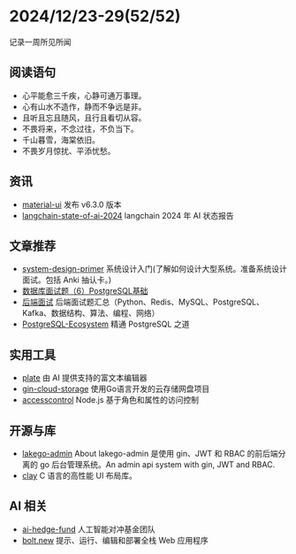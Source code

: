 # 2024/12/23-29(52/52)

记录一周所见所闻

## 阅读语句

- 心平能愈三千疾，心静可通万事理。
- 心有山水不造作，静而不争远是非。
- 且听且忘且随风，且行且看切从容。
- 不畏将来，不念过往，不负当下。
- 千山暮雪，海棠依旧。
- 不畏岁月惊扰、平添忧愁。

## 资讯

- [material-ui](https://github.com/mui/material-ui) 发布 v6.3.0 版本
- [langchain-state-of-ai-2024](https://blog.langchain.dev/langchain-state-of-ai-2024/) langchain 2024 年 AI 状态报告

## 文章推荐

- [system-design-primer](https://github.com/donnemartin/system-design-primer) 系统设计入门(了解如何设计大型系统。准备系统设计面试。包括 Anki 抽认卡。)
- [数据库面试题（6）PostgreSQL基础](https://www.codingbrick.com/archives/1458.html)
- [后端面试](https://github.com/yongxinz/backend-interview)  后端面试题汇总（Python、Redis、MySQL、PostgreSQL、Kafka、数据结构、算法、编程、网络）
- [PostgreSQL-Ecosystem](https://github.com/xiongcccc/PostgreSQL-Ecosystem) 精通 PostgreSQL 之道

## 实用工具

- [plate](https://github.com/udecode/plate) 由 AI 提供支持的富文本编辑器
- [gin-cloud-storage](https://github.com/xiaogao67/gin-cloud-storage) 使用Go语言开发的云存储网盘项目
- [accesscontrol](https://github.com/onury/accesscontrol) Node.js 基于角色和属性的访问控制

## 开源与库

- [lakego-admin](https://github.com/deatil/lakego-admin) About
lakego-admin 是使用 gin、JWT 和 RBAC 的前后端分离的 go 后台管理系统。An admin api system with gin, JWT and RBAC.
- [clay](https://github.com/nicbarker/clay) C 语言的高性能 UI 布局库。

## AI 相关

- [ai-hedge-fund](https://github.com/virattt/ai-hedge-fund) 人工智能对冲基金团队
- [bolt.new](https://github.com/stackblitz/bolt.new) 提示、运行、编辑和部署全栈 Web 应用程序
